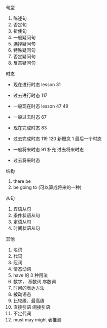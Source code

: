 句型

1. 陈述句
2. 否定句
3. 祈使句
4. 一般疑问句
5. 选择疑问句
6. 特殊疑问句
7. 否定疑问句
8. 反意疑问句

时态

- 现在进行时态 lesson 31
- 过去进行时态 117

- 一般现在时态 lesson 47 49
- 一般过去时态 67

- 现在完成时态 83
- 过去完成时态 119 120 新概念 1 最后一个时态

- 一般将来时态 91 补充 过去将来时态
- 过去将来时态

结构

1. there be
2. be going to (可以算成将来的一种)

从句

1. 宾语从句
2. 条件状语从句
3. 定语从句
4. 时间状语从句

其他

1. 名词
2. 代词
3. 冠词
4. 情态动词
5. have 的 3 种用法
6. 数字， 基数词 序数词
7. 时间的表达方法
8. 被动语态
9. 比较级、最高级
10. 直接引语 间接引语
11. 不定代词
12. must may might 表推测
